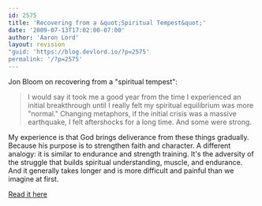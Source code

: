 ```yaml
---
id: 2575
title: 'Recovering from a &quot;Spiritual Tempest&quot;'
date: '2009-07-13T17:02:00-07:00'
author: 'Aaron Lord'
layout: revision
"guid: 'https://blog.devlord.io/?p=2575'
permalink: '/?p=2575'
---
```


Jon Bloom on recovering from a "spiritual tempest":
<blockquote>I would say it took me a good year from the time I experienced an initial breakthrough until I really felt my spiritual equilibrium was more "normal." Changing metaphors, if the initial crisis was a massive earthquake, I felt aftershocks for a long time. And some were strong.</blockquote>
My experience is that God brings deliverance from these things gradually. Because his purpose is to strengthen faith and character. A different analogy: it is similar to endurance and strength training. It's the adversity of the struggle that builds spiritual understanding, muscle, and endurance. And it generally takes longer and is more difficult and painful than we imagine at first.

<a href="http://www.desiringgod.org/Blog/1908_How_Long_Will_This_Last/">Read it here</a>
<div class="blogger-post-footer"><img src="/recovering-from-a-spiritual-tempest/"" width="1" height="1" /></div>
